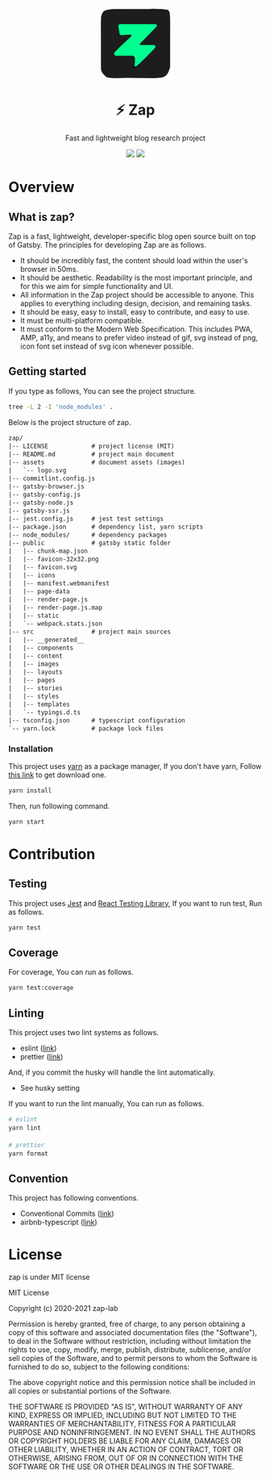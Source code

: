 <p align="center">
  <img width="140" src="assets/logo.svg" alt="Zap Logo" />
</p>
<h1 align="center">⚡ Zap</h1>
<p align="center">Fast and lightweight blog research project</p>
<p align="center">
  <a href="https://codeclimate.com/github/zap-lab/zap/maintainability"><img src="https://api.codeclimate.com/v1/badges/d797b7556019a23cf5bc/maintainability" /></a>
  <a href="https://codeclimate.com/github/zap-lab/zap/test_coverage"><img src="https://api.codeclimate.com/v1/badges/d797b7556019a23cf5bc/test_coverage" /></a>
</p>

# Overview

## What is zap?

Zap is a fast, lightweight, developer-specific blog open source built on top of Gatsby. The principles for developing Zap are as follows.

- It should be incredibly fast, the content should load within the user's browser in 50ms.
- It should be aesthetic. Readability is the most important principle, and for this we aim for simple functionality and UI.
- All information in the Zap project should be accessible to anyone. This applies to everything including design, decision, and remaining tasks.
- It should be easy, easy to install, easy to contribute, and easy to use.
- It must be multi-platform compatible.
- It must conform to the Modern Web Specification. This includes PWA, AMP, a11y, and means to prefer video instead of gif, svg instead of png, icon font set instead of svg icon whenever possible. 

## Getting started

If you type as follows, You can see the project structure.

```bash
tree -L 2 -I 'node_modules' .
```

Below is the project structure of zap.

```plaintext
zap/
|-- LICENSE            # project license (MIT)
|-- README.md          # project main document
|-- assets             # document assets (images)
|   `-- logo.svg
|-- commitlint.config.js
|-- gatsby-browser.js
|-- gatsby-config.js
|-- gatsby-node.js
|-- gatsby-ssr.js
|-- jest.config.js     # jest test settings
|-- package.json       # dependency list, yarn scripts
|-- node_modules/      # dependency packages
|-- public             # gatsby static folder
|   |-- chunk-map.json
|   |-- favicon-32x32.png
|   |-- favicon.svg
|   |-- icons
|   |-- manifest.webmanifest
|   |-- page-data
|   |-- render-page.js
|   |-- render-page.js.map
|   |-- static
|   `-- webpack.stats.json
|-- src                # project main sources
|   |-- __generated__
|   |-- components
|   |-- content
|   |-- images
|   |-- layouts
|   |-- pages
|   |-- stories
|   |-- styles
|   |-- templates
|   `-- typings.d.ts
|-- tsconfig.json      # typescript configuration
`-- yarn.lock          # package lock files
```

### Installation

This project uses [yarn](https://yarnpkg.com/) as a package manager, If you don't have yarn, Follow [this link](https://yarnpkg.com/getting-started/install) to get download one.

```bash
yarn install
```

Then, run following command.

```bash
yarn start
```

# Contribution

## Testing

This project uses [Jest](https://jestjs.io/) and [React Testing Library](https://testing-library.com/docs/react-testing-library/intro/), If you want to run test, Run as follows.

```bash
yarn test
```

## Coverage

For coverage, You can run as follows.

```bash
yarn test:coverage
```

## Linting

This project uses two lint systems as follows.

- eslint ([link](https://eslint.org/))
- prettier ([link](https://prettier.io/))

And, if you commit the husky will handle the lint automatically.

- See husky setting

If you want to run the lint manually, You can run as follows.

```bash
# eslint
yarn lint

# prettier
yarn format
```

## Convention

This project has following conventions.

- Conventional Commits ([link](https://www.conventionalcommits.org/en/v1.0.0/))
- airbnb-typescript ([link](https://www.npmjs.com/package/eslint-config-airbnb-typescript))

# License

zap is under MIT license

MIT License

Copyright (c) 2020-2021 zap-lab

Permission is hereby granted, free of charge, to any person obtaining a copy
of this software and associated documentation files (the "Software"), to deal
in the Software without restriction, including without limitation the rights
to use, copy, modify, merge, publish, distribute, sublicense, and/or sell
copies of the Software, and to permit persons to whom the Software is
furnished to do so, subject to the following conditions:

The above copyright notice and this permission notice shall be included in all
copies or substantial portions of the Software.

THE SOFTWARE IS PROVIDED "AS IS", WITHOUT WARRANTY OF ANY KIND, EXPRESS OR
IMPLIED, INCLUDING BUT NOT LIMITED TO THE WARRANTIES OF MERCHANTABILITY,
FITNESS FOR A PARTICULAR PURPOSE AND NONINFRINGEMENT. IN NO EVENT SHALL THE
AUTHORS OR COPYRIGHT HOLDERS BE LIABLE FOR ANY CLAIM, DAMAGES OR OTHER
LIABILITY, WHETHER IN AN ACTION OF CONTRACT, TORT OR OTHERWISE, ARISING FROM,
OUT OF OR IN CONNECTION WITH THE SOFTWARE OR THE USE OR OTHER DEALINGS IN THE
SOFTWARE.

